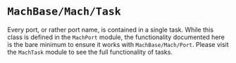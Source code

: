 # ``MachBase/Mach/Task``

Every port, or rather port name, is contained in a single task. While this class is defined in the ``MachPort`` module, the functionality documented here is the bare minimum to ensure it works with ``MachBase/Mach/Port``. Please visit the ``MachTask`` module to see the full functionality of tasks.